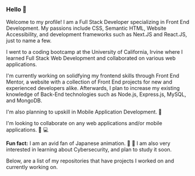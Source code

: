 ### Hello 👋

Welcome to my profile! I am a Full Stack Developer specializing in Front End Development. My passions include CSS, Semantic HTML, Website Accessibility, and development frameworks such as Next.JS and React.JS, just to name a few.

I went to a coding bootcamp at the University of California, Irvine where I learned Full Stack Web Development and collaborated on various web applications.

I'm currently working on solidfying my frontend skills through Front End Mentor, a website with a collection of Front End projects for new and experienced developers alike. Afterwards, I plan to increase my existing knowledge of Back-End technologies such as Node.js, Express.js, MySQL, and MongoDB.

I'm also planning to upskill in Mobile Application Development. :iphone:

I'm looking to collaborate on any web applications and/or mobile applications. :iphone: :computer:

**Fun fact:** I am an avid fan of Japanese animation. :tokyo_tower: :japan: I am also very interested in learning about Cybersecurity, and plan to study it soon.

Below, are a list of my repositories that have projects I worked on and currently working on.

<!--
**DeviantSchemist/DeviantSchemist** is a ✨ _special_ ✨ repository because its `README.md` (this file) appears on your GitHub profile.

Here are some ideas to get you started:

- 🔭 I’m currently working on ...
- 🌱 I’m currently learning ...
- 👯 I’m looking to collaborate on ...
- 🤔 I’m looking for help with ...
- 💬 Ask me about ...
- 📫 How to reach me: ...
- 😄 Pronouns: ...
- ⚡ Fun fact: ...
-->
